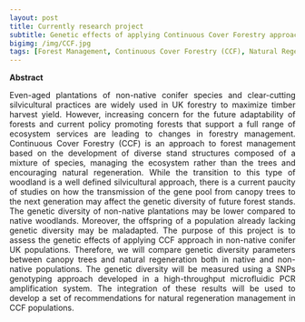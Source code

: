 ```yaml
---
layout: post
title: Currently research project
subtitle: Genetic effects of applying Continuous Cover Forestry approach in non-native conifer UK populations. 
bigimg: /img/CCF.jpg
tags: [Forest Management, Continuous Cover Forestry (CCF), Natural Regeneration, Genetic Diversity, Single Nucleotide Polymorphism (SNP)]
---
```


**Abstract**

<p style='text-align: justify;'>
Even-aged plantations of non-native conifer species and clear-cutting silvicultural practices are widely used in UK forestry to maximize timber harvest yield. However, increasing concern for the future adaptability of forests and current policy promoting forests that support a full range of ecosystem services are leading to changes in forestry management. Continuous Cover Forestry (CCF) is an approach to forest management based on the development of diverse stand structures composed of a mixture of species, managing the ecosystem rather than the trees and encouraging natural regeneration. While the transition to this type of woodland is a well defined silvicultural approach, there is a current paucity of studies on how the transmission of the gene pool from canopy trees to the next generation may affect the genetic diversity of future forest stands. The genetic diversity of non-native plantations may be lower compared to native woodlands. Moreover, the offspring of a population already lacking genetic diversity may be maladapted. The purpose of this project is to assess the genetic effects of applying CCF approach in non-native conifer UK populations. Therefore, we will compare genetic diversity parameters between canopy trees and natural regeneration both in native and non-native populations. The genetic diversity will be measured using a SNPs genotyping approach developed in a high-throughput microfluidic PCR amplification system. The integration of these results will be used to develop a set of recommendations for natural regeneration management in CCF populations. 
</p>
